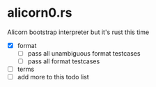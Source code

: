 # alicorn0.rs

Alicorn bootstrap interpreter but it's rust this time

- [x] format
  - [ ] pass all unambiguous format testcases
  - [ ] pass all format testcases
- [ ] terms
- [ ] add more to this todo list

